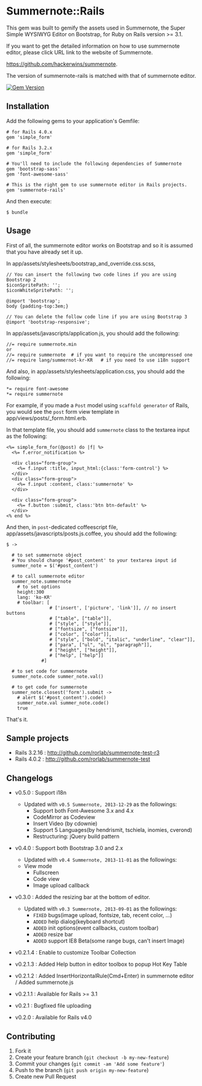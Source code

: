 # Summernote::Rails

This gem was built to gemify the assets used in Summernote, the Super Simple WYSIWYG Editor on Bootstrap, for Ruby on Rails version >= 3.1.

If you want to get the detailed information on how to use summernote editor, please click URL link to the website of Summernote.

https://github.com/hackerwins/summernote.

The version of summernote-rails is matched with that of summernote editor.

[![Gem Version](https://badge.fury.io/rb/summernote-rails.png)](http://badge.fury.io/rb/summernote-rails)

## Installation

Add the following gems to your application's Gemfile:

    # for Rails 4.0.x
    gem 'simple_form'

    # for Rails 3.2.x
    gem 'simple_form'

    # You'll need to include the following dependencies of Summernote
    gem 'bootstrap-sass'
    gem 'font-awesome-sass'

    # This is the right gem to use summernote editor in Rails projects.
    gem 'summernote-rails'

And then execute:

    $ bundle

## Usage

First of all, the summernote editor works on Bootstrap and so it is assumed that you have already set it up.

In app/assets/stylesheets/bootstrap_and_override.css.scss,

```
// You can insert the following two code lines if you are using Bootstrap 2
$iconSpritePath: '';
$iconWhiteSpritePath: '';

@import 'bootstrap';
body {padding-top:3em;}

// You can delete the follow code line if you are using Bootstrap 3
@import 'bootstrap-responsive';
```

In app/assets/javascripts/application.js, you should add the following:

```
//= require summernote.min
or
//= require summernote  # if you want to require the uncompressed one
//= require lang/summernot-kr-KR   # if you need to use i18n support
```

And also, in app/assets/stylesheets/application.css, you should add the following:

```
*= require font-awesome
*= require summernote
```

For example, if you made a `Post` model using `scaffold generator` of Rails, you would see the `post` form view template in app/views/posts/_form.html.erb.

In that template file, you should add `summernote` class to the textarea input as the following:

```
<%= simple_form_for(@post) do |f| %>
  <%= f.error_notification %>

  <div class="form-group">
    <%= f.input :title, input_html:{class:'form-control'} %>
  </div>
  <div class="form-group">
    <%= f.input :content, class:'summernote' %>
  </div>

  <div class="form-group">
    <%= f.button :submit, class:'btn btn-default' %>
  </div>
<% end %>
```

And then, in `post`-dedicated coffeescript file, app/assets/javascripts/posts.js.coffee, you should add the following:

```
$ ->

  # to set summernote object
  # You should change '#post_content' to your textarea input id
  summer_note = $('#post_content')

  # to call summernote editor
  summer_note.summernote
    # to set options
    height:300
    lang: 'ko-KR'
    # toolbar: [
                # ['insert', ['picture', 'link']], // no insert buttons
                # ["table", ["table"]],
                # ["style", ["style"]],
                # ["fontsize", ["fontsize"]],
                # ["color", ["color"]],
                # ["style", ["bold", "italic", "underline", "clear"]],
                # ["para", ["ul", "ol", "paragraph"]],
                # ["height", ["height"]],
                # ["help", ["help"]]
             #]

  # to set code for summernote
  summer_note.code summer_note.val()

  # to get code for summernote
  summer_note.closest('form').submit ->
    # alert $('#post_content').code()
    summer_note.val summer_note.code()
    true
```

That's it.


## Sample projects

 - Rails 3.2.16 : http://github.com/rorlab/summernote-test-r3
 - Rails 4.0.2 : http://github.com/rorlab/summernote-test

## Changelogs

 - v0.5.0   : Support i18n
    * Updated with `v0.5 Summernote, 2013-12-29` as the followings:
      * Support both Font-Awesome 3.x and 4.x
      * CodeMirror as Codeview
      * Insert Video (by cdownie)
      * Support 5 Languages(by hendrismit, tschiela, inomies, cverond)
      * Restructuring: jQuery build pattern

 - v0.4.0   : Support both Bootstrap 3.0 and 2.x
    * Updated with `v0.4 Summernote, 2013-11-01` as the followings:
    * View mode
      * Fullscreen
      * Code view
      * Image upload callback
 - v0.3.0   : Added the resizing bar at the bottom of editor.
    * Updated with `v0.3 Summernote, 2013-09-01` as the followings:
      * `FIXED` bugs(image upload, fontsize, tab, recent color, ...)
      * `ADDED` help dialog(keyboard shortcut)
      * `ADDED` init options(event callbacks, custom toolbar)
      * `ADDED` resize bar
      * `ADDED` support IE8 Beta(some range bugs, can't insert Image)
 - v0.2.1.4 : Enable to customize Toolbar Collection
 - v0.2.1.3 : Added Help button in editor toolbox to popup Hot Key Table
 - v0.2.1.2 : Added InsertHorizontalRule(Cmd+Enter) in summernote editor /
              Added summernote.js
 - v0.2.1.1 : Available for Rails >= 3.1
 - v0.2.1   : Bugfixed file uploading
 - v0.2.0   : Available for Rails v4.0


## Contributing

1. Fork it
2. Create your feature branch (`git checkout -b my-new-feature`)
3. Commit your changes (`git commit -am 'Add some feature'`)
4. Push to the branch (`git push origin my-new-feature`)
5. Create new Pull Request
